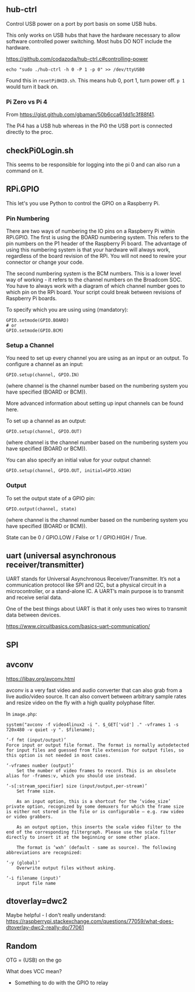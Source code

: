 ## hub-ctrl

Control USB power on a port by port basis on some USB hubs.

This only works on USB hubs that have the hardware necessary to allow software controlled power switching. Most hubs DO NOT include the hardware.

https://github.com/codazoda/hub-ctrl.c#controlling-power

    echo "sudo ./hub-ctrl -h 0 -P 1 -p 0" >> /dev/ttyUSB0

Found this in `resetPi0HID.sh`. This means hub 0, port 1, turn power off. `p 1` would turn it back on.

### Pi Zero vs Pi 4

From https://gist.github.com/gbaman/50b6cca61dd1c3f88f41. 

The Pi4 has a USB hub whereas in the Pi0 the USB port is connected directly to the proc.

## checkPi0Login.sh

This seems to be responsible for logging into the pi 0 and can also run a command on it.

## RPi.GPIO

This let's you use Python to control the GPIO on a Raspberry Pi.

### Pin Numbering

There are two ways of numbering the IO pins on a Raspberry Pi within RPi.GPIO. The first is using the BOARD numbering system. This refers to the pin numbers on the P1 header of the Raspberry Pi board. The advantage of using this numbering system is that your hardware will always work, regardless of the board revision of the RPi. You will not need to rewire your connector or change your code.

The second numbering system is the BCM numbers. This is a lower level way of working - it refers to the channel numbers on the Broadcom SOC. You have to always work with a diagram of which channel number goes to which pin on the RPi board. Your script could break between revisions of Raspberry Pi boards.

To specify which you are using using (mandatory):

    GPIO.setmode(GPIO.BOARD)
    # or
    GPIO.setmode(GPIO.BCM)

### Setup a Channel

You need to set up every channel you are using as an input or an output. To configure a channel as an input:

    GPIO.setup(channel, GPIO.IN)

(where channel is the channel number based on the numbering system you have specified (BOARD or BCM)).

More advanced information about setting up input channels can be found here.

To set up a channel as an output:

    GPIO.setup(channel, GPIO.OUT)

(where channel is the channel number based on the numbering system you have specified (BOARD or BCM)).

You can also specify an initial value for your output channel:

    GPIO.setup(channel, GPIO.OUT, initial=GPIO.HIGH)

### Output

To set the output state of a GPIO pin:

    GPIO.output(channel, state)

(where channel is the channel number based on the numbering system you have specified (BOARD or BCM)).

State can be 0 / GPIO.LOW / False or 1 / GPIO.HIGH / True.

## uart (universal asynchronous receiver/transmitter)

UART stands for Universal Asynchronous Receiver/Transmitter. It’s not a communication protocol like SPI and I2C, but a physical circuit in a microcontroller, or a stand-alone IC. A UART’s main purpose is to transmit and receive serial data.

One of the best things about UART is that it only uses two wires to transmit data between devices. 

https://www.circuitbasics.com/basics-uart-communication/

## SPI




## avconv

https://libav.org/avconv.html

avconv is a very fast video and audio converter that can also grab from a live audio/video source. It can also convert between arbitrary sample rates and resize video on the fly with a high quality polyphase filter.

In `image.php`:

    system("avconv -f video4linux2 -i ". $_GET['vid'] ." -vframes 1 -s 720x480 -v quiet -y ". $filename);

    ‘-f fmt (input/output)’
    Force input or output file format. The format is normally autodetected for input files and guessed from file extension for output files, so this option is not needed in most cases.

    ‘-vframes number (output)’
        Set the number of video frames to record. This is an obsolete alias for -frames:v, which you should use instead.

    ‘-s[:stream_specifier] size (input/output,per-stream)’
        Set frame size.

        As an input option, this is a shortcut for the ‘video_size’ private option, recognized by some demuxers for which the frame size is either not stored in the file or is configurable – e.g. raw video or video grabbers.

        As an output option, this inserts the scale video filter to the end of the corresponding filtergraph. Please use the scale filter directly to insert it at the beginning or some other place.

        The format is ‘wxh’ (default - same as source). The following abbreviations are recognized:

    ‘-y (global)’
        Overwrite output files without asking.

    ‘-i filename (input)’
        input file name

## dtoverlay=dwc2

Maybe helpful - I don't really understand: https://raspberrypi.stackexchange.com/questions/77059/what-does-dtoverlay-dwc2-really-do/77061

## Random

OTG = (USB) on the go

What does VCC mean?
- Something to do with the GPIO to relay